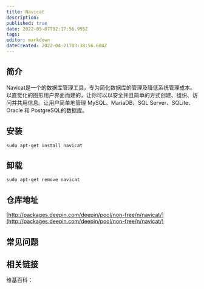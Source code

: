 ```yaml
---
title: Navicat
description: 
published: true
date: 2022-05-07T02:17:56.995Z
tags: 
editor: markdown
dateCreated: 2022-04-21T03:38:56.604Z
---
```


## 简介

Navicat是一个的数据库管理工具，专为简化数据库的管理及降低系统管理成本。以直觉化的图形用户界面而建的，让你可以以安全并且简单的方式创建、组织、访问并共用信息。让用户简单地管理 MySQL、MariaDB、SQL Server、SQLite、Oracle 和 PostgreSQL的数据库。

## 安装

`sudo apt-get install navicat`

## 卸载

`sudo apt-get remove navicat`

## 仓库地址

[http://packages.deepin.com/deepin/pool/non-free/n/navicat/](http://packages.deepin.com/deepin/pool/non-free/n/navicat/)


## 常见问题


## 相关链接

维基百科：